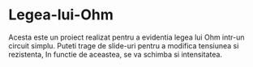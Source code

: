 # Legea-lui-Ohm
Acesta este un proiect realizat pentru a evidentia legea lui Ohm intr-un circuit simplu.
Puteti trage de slide-uri pentru a modifica tensiunea si rezistenta, In functie de aceastea, se va schimba si intensitatea.
